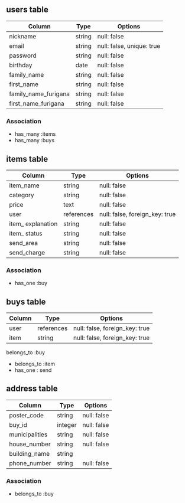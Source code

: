 ## users table

| Column               | Type   | Options                   |
|----------------------|--------|---------------------------|
| nickname             | string | null: false               |
| email                | string | null: false, unique: true |
| password             | string | null: false               |
| birthday             | date   | null: false               |
| family_name          | string | null: false               |
| first_name           | string | null: false               |
| family_name_furigana | string | null: false               |
| first_name_furigana  | string | null: false               |

### Association

* has_many :items
* has_many :buys

## items table

| Column             | Type       | Options                           |
|--------------------|------------|-----------------------------------|
| item_name          | string     | null: false                       |
| category           | string     | null: false                       |
| price              | text       | null: false                       |
| user               | references | null: false, foreign_key: true    |
| item_ explanation  | string     | null: false                       |
| item_ status       | string     | null: false                       |
| send_area          | string     | null: false                       |
| send_charge        | string     | null: false                       |

 ### Association

* has_one :buy


## buys table

| Column    | Type       | Options                           |
|-----------|------------|-----------------------------------|
| user      | references | null: false, foreign_key: true    |
| item      | string     | null: false, foreign_key: true    |

belongs_to :buy

- belongs_to :item
- has_one : send


## address table

| Column         | Type    | Options     |
|----------------|---------|-------------|
| poster_code    | string  | null: false |
| buy_id         | integer | null: false |
| municipalities | string  | null: false |
| house_number   | string  | null: false |
| building_name  | string  |             |
| phone_number   | string  | null: false |

### Association

- belongs_to :buy

